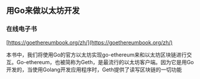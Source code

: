 ## 用Go来做以太坊开发

### 在线电子书

[https://goethereumbook.org/zh/](https://goethereumbook.org/zh/)

本书中，我们将使用Go的官方以太坊实现go-ethereum来和以太坊区块链进行交互。Go-ethereum，也被简称为Geth，是最流行的以太坊客户端。因为它是用Go开发的，当使用Golang开发应用程序时，Geth提供了读写区块链的一切功能